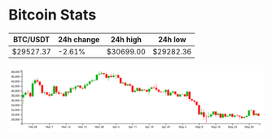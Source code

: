 # Bitcoin Stats

BTC/USDT|24h change|24h high|24h low|
|---|---|---|---|
|$29527.37|-2.61%|$30699.00|$29282.36|

<img src="./chart.svg">
